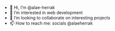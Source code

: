 - 👋 Hi, I’m @alae-herrak
- 👀 I’m interested in web development
- 💞️ I’m looking to collaborate on interesting projects
- 📫 How to reach me: socials @alaeherrak

<!---
alae-herrak/alae-herrak is a ✨ special ✨ repository because its `README.md` (this file) appears on your GitHub profile.
You can click the Preview link to take a look at your changes.
--->
